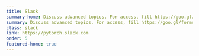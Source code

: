 ```yaml
---
title: Slack
summary-home: Discuss advanced topics. For access, fill https://goo.gl/forms/LlI5koeU4CGwM87w2
summary: Discuss advanced topics. For access, fill https://goo.gl/forms/LlI5koeU4CGwM87w2
class: slack
link: https://pytorch.slack.com
order: 5
featured-home: true
---
```

